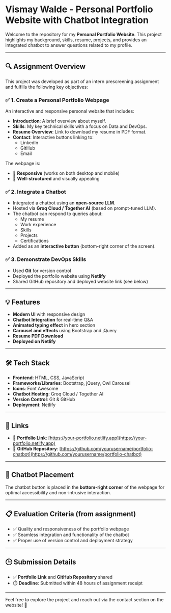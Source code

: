 # Vismay Walde - Personal Portfolio Website with Chatbot Integration

Welcome to the repository for my **Personal Portfolio Website**. This project highlights my background, skills, resume, projects, and provides an integrated chatbot to answer questions related to my profile.

---

## 🔍 Assignment Overview

This project was developed as part of an intern prescreening assignment and fulfills the following key objectives:

### ✅ 1. Create a Personal Portfolio Webpage
An interactive and responsive personal website that includes:

- **Introduction**: A brief overview about myself.
- **Skills**: My key technical skills with a focus on Data and DevOps.
- **Resume Overview**: Link to download my resume in PDF format.
- **Contact**: Interactive buttons linking to:
  - LinkedIn  
  - GitHub  
  - Email  

The webpage is:
- 📱 **Responsive** (works on both desktop and mobile)
- 🎨 **Well-structured** and visually appealing

### ✅ 2. Integrate a Chatbot
- Integrated a chatbot using an **open-source LLM**.
- Hosted via **Groq Cloud / Together AI** (based on prompt-tuned LLM).
- The chatbot can respond to queries about:
  - My resume  
  - Work experience  
  - Skills  
  - Projects  
  - Certifications
- Added as an **interactive button** (bottom-right corner of the screen).

### ✅ 3. Demonstrate DevOps Skills
- Used **Git** for version control
- Deployed the portfolio website using **Netlify**
- Shared GitHub repository and deployed website link (see below)

---

## 💡 Features

- **Modern UI** with responsive design
- **Chatbot Integration** for real-time Q&A
- **Animated typing effect** in hero section
- **Carousel and effects** using Bootstrap and jQuery
- **Resume PDF Download**
- **Deployed on Netlify**

---

## 🛠️ Tech Stack

- **Frontend**: HTML, CSS, JavaScript
- **Frameworks/Libraries**: Bootstrap, jQuery, Owl Carousel
- **Icons**: Font Awesome
- **Chatbot Hosting**: Groq Cloud / Together AI
- **Version Control**: Git & GitHub
- **Deployment**: Netlify

---

## 📎 Links

- 🔗 **Portfolio Link**: [https://your-portfolio.netlify.app](https://your-portfolio.netlify.app)  
- 🔗 **GitHub Repository**: [https://github.com/yourusername/portfolio-chatbot](https://github.com/yourusername/portfolio-chatbot)  

---

## 📌 Chatbot Placement

The chatbot button is placed in the **bottom-right corner** of the webpage for optimal accessibility and non-intrusive interaction.

---

## 📋 Evaluation Criteria (from assignment)

- ✅ Quality and responsiveness of the portfolio webpage  
- ✅ Seamless integration and functionality of the chatbot  
- ✅ Proper use of version control and deployment strategy  

---

## 🕒 Submission Details

- ✅ **Portfolio Link** and **GitHub Repository** shared
- ⏱️ **Deadline**: Submitted within 48 hours of assignment receipt

---

Feel free to explore the project and reach out via the contact section on the website! 🙂
